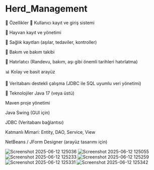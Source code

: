 # Herd_Management 

🚀 Özellikler
👥 Kullanıcı kayıt ve giriş sistemi

🐑 Hayvan kayıt ve yönetimi

💉 Sağlık kayıtları (aşılar, tedaviler, kontroller)

🧰 Bakım ve bakım takibi

📅 Hatırlatıcı (Randevu, bakım, aşı gibi önemli tarihleri hatırlatma)

📊 Kolay ve basit arayüz

💾 Veritabanı destekli çalışma (JDBC ile SQL uyumlu veri yönetimi)

🔧 Teknolojiler
Java 17 (veya üstü)

Maven proje yönetimi

Java Swing (GUI için)

JDBC (Veritabanı bağlantısı)

Katmanlı Mimari: Entity, DAO, Service, View

NetBeans / JForm Designer (arayüz tasarımı için)

![Screenshot 2025-06-12 125036](https://github.com/user-attachments/assets/4cb40e1e-a8fc-49c5-aa9f-a435ce2373ff)
![Screenshot 2025-06-12 125055](https://github.com/user-attachments/assets/7797a78a-15d6-4b3c-9978-5327fb1dbcf0)
![Screenshot 2025-06-12 125233](https://github.com/user-attachments/assets/997869ee-8b16-4210-8499-bbb3a92d2295)
![Screenshot 2025-06-12 125259](https://github.com/user-attachments/assets/f607b26f-5554-4f74-b0a4-7daf0e4ed2a3)
![Screenshot 2025-06-12 125331](https://github.com/user-attachments/assets/b2c7d68d-b142-4600-a1f7-4cbbbe7597f8)
![Screenshot 2025-06-12 125342](https://github.com/user-attachments/assets/4fdd2736-979e-449a-bc33-753e8d45f324)
